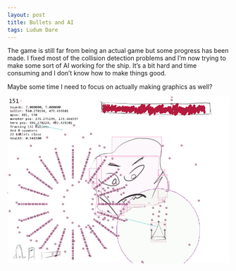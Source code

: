 ```yaml
---
layout: post
title: Bullets and AI
tags: Ludum Dare
---
```


The game is still far from being an actual game but some progress has been made. I fixed most of the collision detection problems and I’m now trying to make some sort of AI working for the ship. It’s a bit hard and time consuming and I don’t know how to make things good.

Maybe some time I need to focus on actually making graphics as well?

![](/images/ld33/bullets_ai.png)
